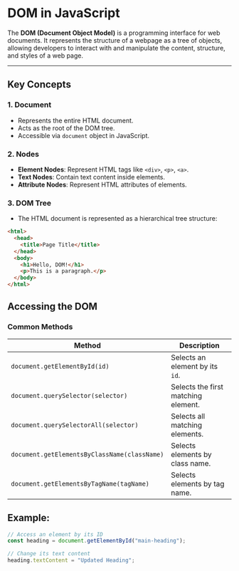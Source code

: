 # DOM in JavaScript

The **DOM (Document Object Model)** is a programming interface for web documents. It represents the structure of a webpage as a tree of objects, allowing developers to interact with and manipulate the content, structure, and styles of a web page.

---

## Key Concepts

### 1. **Document**

- Represents the entire HTML document.
- Acts as the root of the DOM tree.
- Accessible via `document` object in JavaScript.

### 2. **Nodes**

- **Element Nodes**: Represent HTML tags like `<div>`, `<p>`, `<a>`.
- **Text Nodes**: Contain text content inside elements.
- **Attribute Nodes**: Represent HTML attributes of elements.

### 3. **DOM Tree**

- The HTML document is represented as a hierarchical tree structure:

```html
<html>
  <head>
    <title>Page Title</title>
  </head>
  <body>
    <h1>Hello, DOM!</h1>
    <p>This is a paragraph.</p>
  </body>
</html>
```

## Accessing the DOM

### Common Methods

| **Method**                                   | **Description**                     |
| -------------------------------------------- | ----------------------------------- |
| `document.getElementById(id)`                | Selects an element by its `id`.     |
| `document.querySelector(selector)`           | Selects the first matching element. |
| `document.querySelectorAll(selector)`        | Selects all matching elements.      |
| `document.getElementsByClassName(className)` | Selects elements by class name.     |
| `document.getElementsByTagName(tagName)`     | Selects elements by tag name.       |

## Example:

```javascript
// Access an element by its ID
const heading = document.getElementById("main-heading");

// Change its text content
heading.textContent = "Updated Heading";
```
